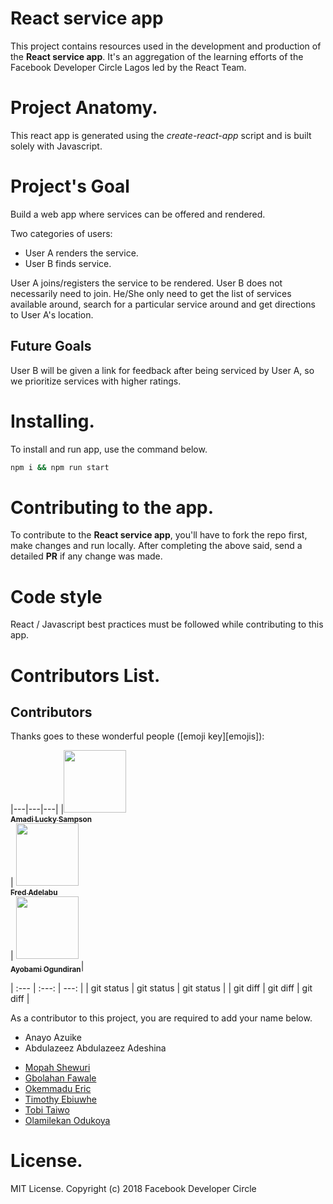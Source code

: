 # React service app
This project contains resources used in the development and production of the **React service app**. It's an aggregation of the learning efforts of the Facebook Developer Circle Lagos led by the React Team.

# Project Anatomy.
This react app is generated using the *create-react-app* script and is built solely with Javascript.

# Project's Goal
Build a web app where services can be offered and rendered.

Two categories of users:
- User A renders the service.
- User B finds service.

User A joins/registers the service to be rendered.
User B does not necessarily need to join. He/She only need to get the list of services available around, search for a particular service around and get directions to User A's location.

## Future Goals
User B will be given a link for feedback after being serviced by User A, so we prioritize services with higher ratings. <!-- Others will be stated here -->

# Installing.
To install and run app, use the command below.
```sh
npm i && npm run start
```

# Contributing to the app.
To contribute to the **React service app**, you'll have to fork the repo first, make changes and run locally. After completing the above said, send a detailed **PR** if any change was made.

# Code style
React / Javascript best practices must be followed while contributing to this app.

# Contributors List.

## Contributors

Thanks goes to these wonderful people ([emoji key][emojis]):

<!-- ALL-CONTRIBUTORS-LIST:START - Do not remove or modify this section -->
<!-- prettier-ignore -->
|---|---|---|
|[<img src="https://avatars2.githubusercontent.com/u/33874571?s=400&v=4" width="100px;"/><br /><sub><b>Amadi Lucky Sampson</b></sub>](https://github.com/w3bh4ck)<br/> | [<img src="https://avatars1.githubusercontent.com/u/11753868?s=400&v=4" width="100px;"/><br /><sub><b>Fred Adelabu</b></sub>](https://github.com/fredneutron)<br/> | [<img src="https://github.com/codingnninja.png" width="100px"><br><sub><b>Ayobami Ogundiran</b></sub>](https://github.com/codingnninja)|




| :---         |     :---:      |          ---: |
| git status   | git status     | git status    |
| git diff     | git diff       | git diff      |


As a contributor to this project, you are required to add your name below.
* Anayo Azuike
* Abdulazeez Abdulazeez Adeshina
<!-- * [Amadi Lucky Sampson ](https://github.com/w3bh4ck) -->
<!-- * [Fred Adelabu](https://github.com/fredneutron) -->
<!-- * [Ayobami Ogundiran](https://github.com/codingnninja) -->
* [Mopah Shewuri](https://github.com/mopilo)
* [Gbolahan Fawale](https://github.com/gbmillz)
* [Okemmadu Eric](https://github.com/engreric)
* [Timothy Ebiuwhe](https://github.com/tandalf)
* [Tobi Taiwo](https://github.com/rebirthtobi)
* [Olamilekan Odukoya](https://github.com/olamilekan000)

# License.
MIT License.
Copyright (c) 2018 Facebook Developer Circle
